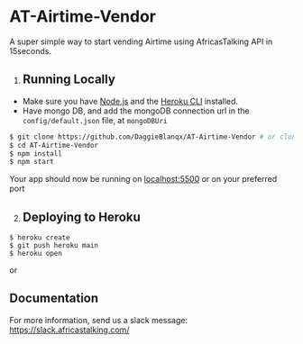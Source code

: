 # AT-Airtime-Vendor

<!-- <a href="https://heroku.com/deploy?template=https://github.com/DaggieBlanqx/AT-Airtime-Vendor">
  <img src="https://www.herokucdn.com/deploy/button.svg" alt="Deploy">
</a>
 -->
A super simple way to start vending Airtime using AfricasTalking API in 15seconds.

1. ## Running Locally
 -   Make sure you have [Node.js](http://nodejs.org/) and the [Heroku CLI](https://cli.heroku.com/) installed.
 -   Have mongo DB, and add the mongoDB connection url in the ``config/default.json`` file, at ``mongoDBUri``
```sh
$ git clone https://github.com/DaggieBlanqx/AT-Airtime-Vendor # or clone your own fork
$ cd AT-Airtime-Vendor
$ npm install
$ npm start
```

Your app should now be running on [localhost:5500](http://localhost:5500/) or on your preferred port

2. ## Deploying to Heroku

```
$ heroku create
$ git push heroku main
$ heroku open
```

or

<!-- <a href="https://heroku.com/deploy?template=https://github.com/DaggieBlanqx/AT-Airtime-Vendor">
  <img src="https://www.herokucdn.com/deploy/button.svg" alt="Deploy">
</a> -->

## Documentation

For more information, send us a slack message: https://slack.africastalking.com/
